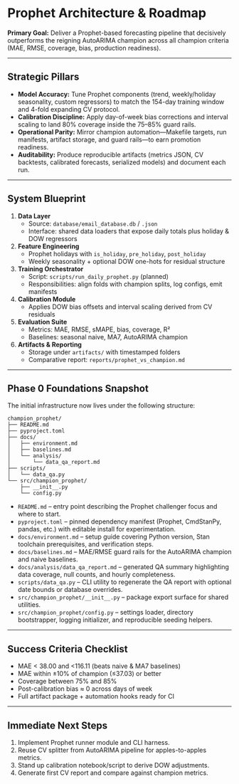# Prophet Architecture & Roadmap

**Primary Goal:** Deliver a Prophet-based forecasting pipeline that decisively outperforms the reigning AutoARIMA champion across all champion criteria (MAE, RMSE, coverage, bias, production readiness).

---

## Strategic Pillars
- **Model Accuracy:** Tune Prophet components (trend, weekly/holiday seasonality, custom regressors) to match the 154-day training window and 4-fold expanding CV protocol.
- **Calibration Discipline:** Apply day-of-week bias corrections and interval scaling to land 80% coverage inside the 75–85% guard rails.
- **Operational Parity:** Mirror champion automation—Makefile targets, run manifests, artifact storage, and guard rails—to earn promotion readiness.
- **Auditability:** Produce reproducible artifacts (metrics JSON, CV backtests, calibrated forecasts, serialized models) and document each run.

---

## System Blueprint
1. **Data Layer**
   - Source: `database/email_database.db` / `.json`
   - Interface: shared data loaders that expose daily totals plus holiday & DOW regressors
2. **Feature Engineering**
   - Prophet holidays with `is_holiday`, `pre_holiday`, `post_holiday`
   - Weekly seasonality + optional DOW one-hots for residual structure
3. **Training Orchestrator**
   - Script: `scripts/run_daily_prophet.py` (planned)
   - Responsibilities: align folds with champion splits, log configs, emit manifests
4. **Calibration Module**
   - Applies DOW bias offsets and interval scaling derived from CV residuals
5. **Evaluation Suite**
   - Metrics: MAE, RMSE, sMAPE, bias, coverage, R²
   - Baselines: seasonal naive, MA7, AutoARIMA champion
6. **Artifacts & Reporting**
   - Storage under `artifacts/` with timestamped folders
   - Comparative report: `reports/prophet_vs_champion.md`

---

## Phase 0 Foundations Snapshot

The initial infrastructure now lives under the following structure:

```
champion_prophet/
├── README.md
├── pyproject.toml
├── docs/
│   ├── environment.md
│   ├── baselines.md
│   └── analysis/
│       └── data_qa_report.md
├── scripts/
│   └── data_qa.py
└── src/champion_prophet/
    ├── __init__.py
    └── config.py
```

- `README.md` – entry point describing the Prophet challenger focus and where to start.
- `pyproject.toml` – pinned dependency manifest (Prophet, CmdStanPy, pandas, etc.) with editable install for experimentation.
- `docs/environment.md` – setup guide covering Python version, Stan toolchain prerequisites, and verification steps.
- `docs/baselines.md` – MAE/RMSE guard rails for the AutoARIMA champion and naive baselines.
- `docs/analysis/data_qa_report.md` – generated QA summary highlighting data coverage, null counts, and hourly completeness.
- `scripts/data_qa.py` – CLI utility to regenerate the QA report with optional date bounds or database overrides.
- `src/champion_prophet/__init__.py` – package export surface for shared utilities.
- `src/champion_prophet/config.py` – settings loader, directory bootstrapper, logging initializer, and reproducible seeding helpers.

---

## Success Criteria Checklist
- MAE < 38.00 and <116.11 (beats naive & MA7 baselines)
- MAE within ±10% of champion (≤37.03) or better
- Coverage between 75% and 85%
- Post-calibration bias ≈ 0 across days of week
- Full artifact package + automation hooks ready for CI

---

## Immediate Next Steps
1. Implement Prophet runner module and CLI harness.
2. Reuse CV splitter from AutoARIMA pipeline for apples-to-apples metrics.
3. Stand up calibration notebook/script to derive DOW adjustments.
4. Generate first CV report and compare against champion metrics.
